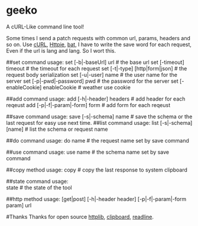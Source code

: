 # geeko
A cURL-Like command line tool!

Some times I send a patch requests with common url, params, headers and so on. Use [cURL](https://github.com/curl/curl), [Httpie](https://github.com/jkbrzt/httpie), [bat](https://github.com/astaxie/bat), I have to write the save word for each request, Even if the url is lang and lang. So I wort this.

##set command
	usage:
		set [-b|-baseUrl] url	# the base url
		set [-timeout] timeout	# the timeout for each request
		set [-t|-type] [http|form|json] 	# the request body serialization
		set [-u|-user] name 	# the user name for the server
		set [-p|-pwd|-password] pwd # the password for the server
		set [-enableCookie] enableCookie # weather use cookie

##add command
	usage:
		add [-h|-header] headers # add header for each reqeust
		add [-p|-f|-param|-form] form # add form for each reqeust

##save command
	usage:
		save [-s|-schema] name # save the schema or the last request for easy use next time.
##list command
	usage:
		list [-s|-schema] [name] # list the schema or request name

##do command 
	usage:
		do name # the request name set by save command

##use command
	usage:
		use name # the schema name set by save command

##copy method
	usage:
		copy # copy the last response to system clipboard

##state command
	usage:	
		state # the state of the tool


##http method
	usage:
		[get|post] [-h|-header header] [-p|-f|-param|-form param] url

#Thanks
Thanks for open source [httplib](https://github.com/astaxie/beego/httplib), [clipboard](github.com/atotto/clipboard), [readline](github.com/chzyer/readline).
